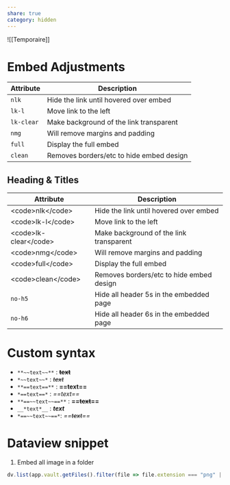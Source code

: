 ```yaml
---
share: true
category: hidden
---
```

![[Temporaire]]
# Embed Adjustments
| Attribute  | Description                              |
| ---------- | ---------------------------------------- |
| `nlk`      | Hide the link until hovered over embed   | 
| `lk-l`     | Move link to the left                    |
| `lk-clear` | Make background of the link transparent  |
| `nmg`      | Will remove margins and padding          |
| `full`     | Display the full embed                   |
| `clean`    | Removes borders/etc to hide embed design |

## Heading & Titles

| Attribute                         | Description                              |
| --------------------------------- | ---------------------------------------- |
| &lt;code&gt;nlk&lt;/code&gt;      | Hide the link until hovered over embed   |
| &lt;code&gt;lk-l&lt;/code&gt;     | Move link to the left                    |
| &lt;code&gt;lk-clear&lt;/code&gt; | Make background of the link transparent  |
| &lt;code&gt;nmg&lt;/code&gt;      | Will remove margins and padding          |
| &lt;code&gt;full&lt;/code&gt;     | Display the full embed                   |
| &lt;code&gt;clean&lt;/code&gt;    | Removes borders/etc to hide embed design |
| `no-h5`    | Hide all header 5s in the embedded page |
| `no-h6`    | Hide all header 6s in the embedded page |

# Custom syntax
- `**~~text~~**` : **~~text~~**
- `*~~text~~*` : *~~text~~*
- `**==text==**` : **==text==**
- `*==text==*` : *==text==*
- `**==~~text~~==**` : **==~~text~~==** 
- `__*text*__` : __*text*__
- `*==~~text~~==*`: *==~~text~~==*

# Dataview snippet

1. Embed all image in a folder
```js
dv.list(app.vault.getFiles().filter(file => file.extension === "png" || file.extension === "jpg").filter(file => file.path.includes("**FOLDER HERE FDP**")).map(file => dv.fileLink(file.path) ));
```